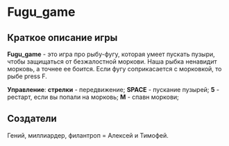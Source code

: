 # Fugu_game

## Краткое описание игры
**Fugu_game** - это игра про рыбу-фугу, которая умеет пускать пузыри, чтобы защищаться от безжалостной моркови. Наша рыбка ненавидит морковь, а точнее ее боится. Если фугу соприкасается с морковкой, то рыбе press F.

**Управление**: **стрелки** - передвижение; **SPACE** - пускание пузырей; **5** - рестарт, если вы попали на морковь; **M** - спавн моркови;

## Создатели
Гений, миллиардер, филантроп = Алексей и Тимофей.
